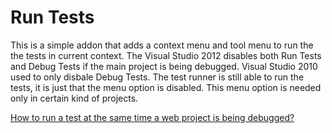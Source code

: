 ﻿# Run Tests

This is a simple addon that adds a context menu and tool menu to run the the tests in current context.
The Visual Studio 2012 disables both Run Tests and Debug Tests if the main project is being debugged.
Visual Studio 2010 used to only disbale Debug Tests. The test runner is still able to run the tests, it
is just that the menu option is disabled. This menu option is needed only in certain kind of projects.

[How to run a test at the same time a web project is being debugged?](http://stackoverflow.com/questions/12204111/how-to-run-a-test-at-the-same-time-a-web-project-is-being-debugged)
